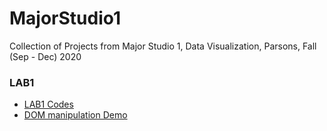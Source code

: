 # MajorStudio1

Collection of Projects from Major Studio 1, Data Visualization, Parsons, Fall (Sep - Dec) 2020 

### LAB1
- [LAB1 Codes](https://github.com/InhyeLee-Data/MajorStudio1/tree/master/lab01_intro_to_coding/exercises)
- [DOM manipulation Demo](https://inhyelee-data.github.io/MajorStudio1/lab01_intro_to_coding/exercises/index.html)
